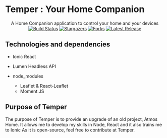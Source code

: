 # Temper : Your Home Companion

<p align="center">
  A Home Companion application to control your home and your devices
  <a href="https://github.com/floriaaan/temper"><img src="https://badgen.net/github/status/floriaaan/temper" alt="Build Status"></a>
  <a href="https://github.com/floriaaan/temper"><img src="https://badgen.net/github/stars/floriaaan/temper" alt="Stargazers"></a>
  <a href="https://github.com/floriaaan/temper"><img src="https://badgen.net/github/forks/floriaaan/temper" alt="Forks"></a>
  <a href="https://github.com/floriaaan/temper"><img src="https://badgen.net/github/release/floriaaan/temper" alt="Latest Release"></a>
</p>

## Technologies and dependencies

* Ionic React

* Lumen Headless API

* node_modules
  * Leaflet & React-Leaflet
  * Moment.JS
  
## Purpose of Temper

The purpose of Temper is to provide an upgrade of an old project, Atmos Home.
It allows me to develop my skills in Node, React and it also trains me to Ionic
As it is open-source, feel free to contribute at Temper.
